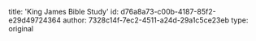 title: 'King James Bible Study'
id: d76a8a73-c00b-4187-85f2-e29d49724364
author: 7328c14f-7ec2-4511-a24d-29a1c5ce23eb
type: original
